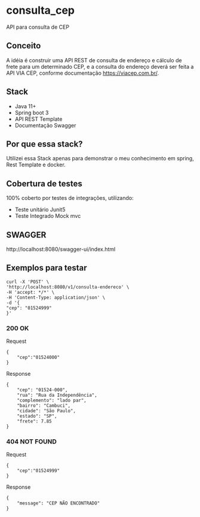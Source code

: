 # consulta_cep
API para consulta de CEP

## Conceito
A idéia é construir uma API REST de consulta de endereço e cálculo de frete para um determinado CEP, e a consulta do endereço deverá ser feita a API VIA CEP, conforme documentação https://viacep.com.br/.

## Stack
- Java 11+  
- Spring boot 3  
- API REST Template   
- Documentação Swagger

## Por que essa stack?
Utilizei essa Stack apenas para demonstrar o meu conhecimento em spring, Rest Template e docker.

## Cobertura de testes
100% coberto por testes de integrações, utilizando:  
-  Teste unitário Junit5  
-  Teste Integrado Mock mvc  

## SWAGGER
http://localhost:8080/swagger-ui/index.html

## Exemplos para testar
```
curl -X 'POST' \
'http://localhost:8080/v1/consulta-endereco' \
-H 'accept: */*' \
-H 'Content-Type: application/json' \
-d '{
"cep": "01524999"
}' 
```

### 200 OK
Request
```
{  
    "cep":"01524000"  
}
```

Response
```
{  
    "cep": "01524-000",  
    "rua": "Rua da Independência",  
    "complemento": "lado par",  
    "bairro": "Cambuci",  
    "cidade": "São Paulo",  
    "estado": "SP",  
    "frete": 7.85  
}
```

### 404 NOT FOUND
Request
```
{  
    "cep":"01524999"  
}
```
Response
```
{
    "message": "CEP NÃO ENCONTRADO"
}
```






